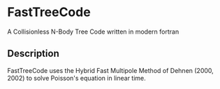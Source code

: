 # FastTreeCode
A Collisionless N-Body Tree Code written in modern fortran
## Description
FastTreeCode uses the Hybrid Fast Multipole Method of Dehnen (2000, 2002) to solve Poisson's equation in linear time.
